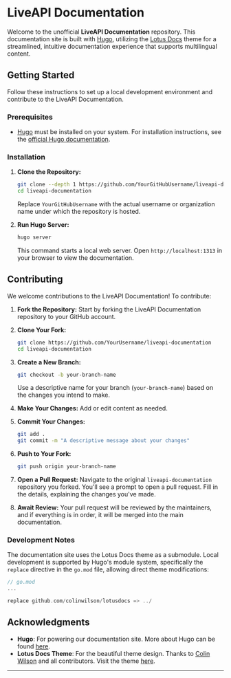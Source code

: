 # LiveAPI Documentation

Welcome to the unofficial **LiveAPI Documentation** repository. This documentation site is built with [Hugo](https://gohugo.io/), utilizing the [Lotus Docs](https://github.com/colinwilson/lotusdocs) theme for a streamlined, intuitive documentation experience that supports multilingual content.

## Getting Started

Follow these instructions to set up a local development environment and contribute to the LiveAPI Documentation.

### Prerequisites

- [Hugo](https://gohugo.io/overview/installing/) must be installed on your system. For installation instructions, see the [official Hugo documentation](https://gohugo.io/overview/installing/).

### Installation

1. **Clone the Repository:**

   ```bash
   git clone --depth 1 https://github.com/YourGitHubUsername/liveapi-documentation liveapi-documentation
   cd liveapi-documentation
   ```

   Replace `YourGitHubUsername` with the actual username or organization name under which the repository is hosted.

2. **Run Hugo Server:**

   ```bash
   hugo server
   ```

   This command starts a local web server. Open `http://localhost:1313` in your browser to view the documentation.

## Contributing

We welcome contributions to the LiveAPI Documentation! To contribute:

1. **Fork the Repository:** Start by forking the LiveAPI Documentation repository to your GitHub account.

2. **Clone Your Fork:**

   ```bash
   git clone https://github.com/YourUsername/liveapi-documentation
   cd liveapi-documentation
   ```

3. **Create a New Branch:**

   ```bash
   git checkout -b your-branch-name
   ```

   Use a descriptive name for your branch (`your-branch-name`) based on the changes you intend to make.

4. **Make Your Changes:** Add or edit content as needed.

5. **Commit Your Changes:**

   ```bash
   git add .
   git commit -m "A descriptive message about your changes"
   ```

6. **Push to Your Fork:**

   ```bash
   git push origin your-branch-name
   ```

7. **Open a Pull Request:** Navigate to the original `liveapi-documentation` repository you forked. You'll see a prompt to open a pull request. Fill in the details, explaining the changes you've made.

8. **Await Review:** Your pull request will be reviewed by the maintainers, and if everything is in order, it will be merged into the main documentation.

### Development Notes

The documentation site uses the Lotus Docs theme as a submodule. Local development is supported by Hugo's module system, specifically the `replace` directive in the `go.mod` file, allowing direct theme modifications:

```go
// go.mod
...

replace github.com/colinwilson/lotusdocs => ../
```

## Acknowledgments

- **Hugo**: For powering our documentation site. More about Hugo can be found [here](https://gohugo.io/).
- **Lotus Docs Theme**: For the beautiful theme design. Thanks to [Colin Wilson](https://github.com/colinwilson) and all contributors. Visit the theme [here](https://github.com/colinwilson/lotusdocs).

---
